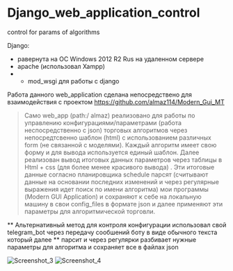 # Django_web_application_control
control for params of algorithms

Django:
* равернута на ОС Windows 2012 R2 Rus на удаленном сервере
* apache (использовал Xampp)
* + mod_wsgi для работы с django

Работа данного web_application сделана непосредствено для взаимодействия с проектом https://github.com/almaz114/Modern_Gui_MT

> Само web_app  (path:/ almaz) реализовано для работы по управлению конфигурациями/параметрами (работа неспосредственно с json) торговых алгоритмов
> через непосредтсвенно шаблон (html) с использованием различных form (не связанной с моделями). Каждый алгоритм имеет свою форму и для вывода используется единый шаблон.
> Далее реализован вывод итоговых данных параметров через таблицы в Html + css (для более менее красивого вывода) .
> Эти итоговые данные согласно планировщика schedule парсят (считывают данные на основании последних изменений и через регулярные выражения идет поиск по имени алгоритма) 
> мои программы (Modern GUI Application) и сохраняют к себе на локальную машину в свои config_files в формате json и далее применяют эти параметры для алгоритмической торговли.

** Альтернативный метод для контроля конфигурации использовал свой telegram_bot через передачу сообшений боту в виде обычного текста который далее
** парсит и через регулярки разбивает нужные параметры для алгоритма и сохраняет все в файлах json

![Screenshot_3](https://user-images.githubusercontent.com/76248049/129342497-80619260-32fc-4518-a66a-8f5e597f05f6.jpg)
![Screenshot_4](https://user-images.githubusercontent.com/76248049/129342513-ea503951-a954-4a87-9246-1043e79721cd.jpg)

